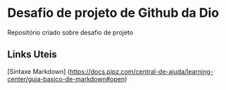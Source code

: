 # Desafio de projeto de Github da Dio
Repositório criado sobre desafio de projeto

## Links Uteis
[Sintaxe Markdown] (https://docs.pipz.com/central-de-ajuda/learning-center/guia-basico-de-markdown#open)

